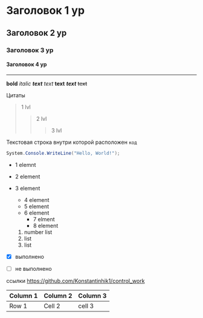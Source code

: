 # Заголовок 1 ур
## Заголовок 2 ур
### Заголовок 3 ур
#### Заголовок 4 ур

_____

**bold**
*italic*
***text***
_text_
__text__
___text___
~~text~~

Цитаты
> 1 lvl
> > 2 lvl
> > > 3 lvl


Текстовая строка внутри которой расположен  `код`
`````` c#
System.Console.WriteLine("Hello, World!");
``````

+ 1 elemnt
+ 2 element
+ 3 element 
  + 4 element
  + 5 element
  + 6 element
     + 7 elment
     + 8 element
  
  1. number list
  2.  list
  3.  list


- [x] выполнено
- [ ] не выполнено


ссылки
https://github.com/Konstantinhik1/control_work

| Column 1 | Column 2 | Column 3 |
|----------|----------|----------|
| Row 1    | Cell 2   |cell 3 |
